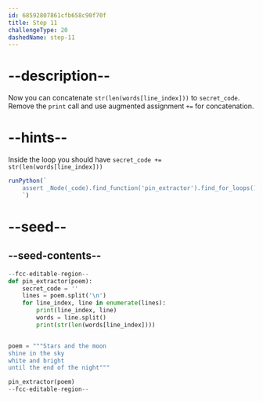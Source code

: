 ```yaml
---
id: 68592807861cfb658c90f70f
title: Step 11
challengeType: 20
dashedName: step-11
---
```


# --description--

Now you can concatenate `str(len(words[line_index]))` to `secret_code`. Remove the `print` call and use augmented assignment `+=` for concatenation.

# --hints--

Inside the loop you should have `secret_code += str(len(words[line_index]))` 

```js
runPython(`
    assert _Node(_code).find_function('pin_extractor').find_for_loops()[0].find_bodies()[0].find_aug_variable('secret_code').is_equivalent('secret_code += str(len(words[line_index]))')
    `)
```

# --seed--

## --seed-contents--

```py
--fcc-editable-region--
def pin_extractor(poem):
    secret_code = ''
    lines = poem.split('\n')
    for line_index, line in enumerate(lines):
        print(line_index, line)
        words = line.split()
        print(str(len(words[line_index])))


poem = """Stars and the moon
shine in the sky
white and bright
until the end of the night"""

pin_extractor(poem)
--fcc-editable-region--

```
